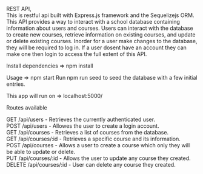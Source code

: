 REST API,\
This is restful api built with Express.js framework and the Sequelizejs ORM. This API provides a way to interact with a school database containing information 
about users and courses. Users can interact with the database to create new courses, retrieve information on existing courses, and update or delete existing courses.
Inorder for a user make changes to the database, they will be required to log in. If a user dosent have an account they can make one then login to access the full extent of this API.

Install dependencies => npm install

Usage => npm start
Run npm run seed to seed the database with a few initial entries.

This app will run on => localhost:5000/

Routes available 

GET /api/users - Retrieves the currently authenticated user.\
POST /api/users - Allowes the user to create a login account.\
GET /api/courses - Retrieves a list of courses from the database.\
GET /api/courses/:id - Retrieves a specific course and its information.\
POST /api/courses - Allows a user to create a course which only they will be able to update or delete.\
PUT /api/courses/:id - Allows the user to update any course they created.\
DELETE /api/courses/:id - User can delete any course they created.
